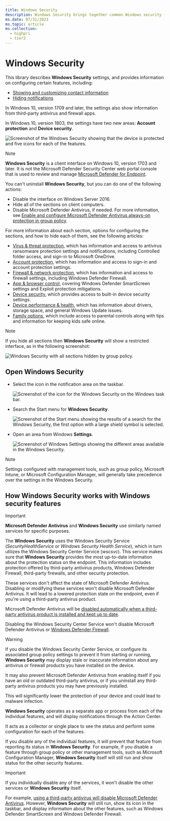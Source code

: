 ```yaml
---
title: Windows Security
description: Windows Security brings together common Windows security features into one place.
ms.date: 07/31/2023
ms.topic: article
ms.collection:
  - highpri
  - tier2
---
```


# Windows Security

This library describes **Windows Security** settings, and provides information on configuring certain features, including:

- [Showing and customizing contact information](wdsc-customize-contact-information.md)
- [Hiding notifications](wdsc-hide-notifications.md)

In Windows 10, version 1709 and later, the settings also show information from third-party antivirus and firewall apps.

In Windows 10, version 1803, the settings have two new areas: **Account protection** and **Device security**.

![Screenshot of the Windows Security showing that the device is protected and five icons for each of the features.](images/security-center-home.png)

> [!NOTE]
> **Windows Security** is a client interface on Windows 10, version 1703 and later. It is not the Microsoft Defender Security Center web portal console that is used to review and manage [Microsoft Defender for Endpoint](/microsoft-365/security/defender-endpoint/).

You can't uninstall **Windows Security**, but you can do one of the following actions:

- Disable the interface on Windows Server 2016.
- Hide all of the sections on client computers.
- Disable Microsoft Defender Antivirus, if needed. For more information, see [Enable and configure Microsoft Defender Antivirus always-on protection in group policy](/microsoft-365/security/defender-endpoint/configure-real-time-protection-microsoft-defender-antivirus).

For more information about each section, options for configuring the sections, and how to hide each of them, see the following articles:

- [Virus & threat protection](wdsc-virus-threat-protection.md), which has information and access to antivirus ransomware protection settings and notifications, including Controlled folder access, and sign-in to Microsoft OneDrive.
- [Account protection](wdsc-account-protection.md), which has information and access to sign-in and account protection settings.
- [Firewall & network protection](wdsc-firewall-network-protection.md), which has information and access to firewall settings, including Windows Defender Firewall.
- [App & browser control](wdsc-app-browser-control.md), covering Windows Defender SmartScreen settings and Exploit protection mitigations.
- [Device security](wdsc-device-security.md), which provides access to built-in device security settings.
- [Device performance & health](wdsc-device-performance-health.md), which has information about drivers, storage space, and general Windows Update issues.
- [Family options](wdsc-family-options.md), which include access to parental controls along with tips and information for keeping kids safe online.

> [!NOTE]
> If you hide all sections then **Windows Security** will show a restricted interface, as in the following screenshot:
>
> ![Windows Security with all sections hidden by group policy.](images/wdsc-all-hide.png)

## Open Windows Security

- Select the icon in the notification area on the taskbar.

    ![Screenshot of the icon for the Windows Security on the Windows task bar.](images/security-center-taskbar.png)

- Search the Start menu for **Windows Security**.

    ![Screenshot of the Start menu showing the results of a search for the Windows Security, the first option with a large shield symbol is selected.](images/security-center-start-menu.png)

- Open an area from Windows **Settings**.

    ![Screenshot of Windows Settings showing the different areas available in the Windows Security.](images/settings-windows-defender-security-center-areas.png)

> [!NOTE]
> Settings configured with management tools, such as group policy, Microsoft Intune, or Microsoft Configuration Manager, will generally take precedence over the settings in the Windows Security.

## How Windows Security works with Windows security features

> [!IMPORTANT]
> **Microsoft Defender Antivirus** and **Windows Security** use similarly named services for specific purposes.
>
> The **Windows Security** uses the Windows Security Service (*SecurityHealthService* or *Windows Security Health Service*), which in turn utilizes the Windows Security Center Service (*wscsvc*). This service makes sure that **Windows Security** provides the most up-to-date information about the protection status on the endpoint. This information includes protection offered by third-party antivirus products, Windows Defender Firewall, third-party firewalls, and other security protection.
>
> These services don't affect the state of Microsoft Defender Antivirus. Disabling or modifying these services won't disable Microsoft Defender Antivirus. It will lead to a lowered protection state on the endpoint, even if you're using a third-party antivirus product.
>
> Microsoft Defender Antivirus will be [disabled automatically when a third-party antivirus product is installed and kept up to date](/microsoft-365/security/defender-endpoint/microsoft-defender-antivirus-compatibility).
>
> Disabling the Windows Security Center Service won't disable Microsoft Defender Antivirus or [Windows Defender Firewall](../../network-security/windows-firewall/windows-firewall-with-advanced-security.md).

> [!WARNING]
> If you disable the Windows Security Center Service, or configure its associated group policy settings to prevent it from starting or running, **Windows Security** may display stale or inaccurate information about any antivirus or firewall products you have installed on the device.
>
> It may also prevent Microsoft Defender Antivirus from enabling itself if you have an old or outdated third-party antivirus, or if you uninstall any third-party antivirus products you may have previously installed.
>
> This will significantly lower the protection of your device and could lead to malware infection.

**Windows Security** operates as a separate app or process from each of the individual features, and will display notifications through the Action Center.

It acts as a collector or single place to see the status and perform some configuration for each of the features.

If you disable any of the individual features, it will prevent that feature from reporting its status in **Windows Security**. For example, if you disable a feature through group policy or other management tools, such as Microsoft Configuration Manager, **Windows Security** itself will still run and show status for the other security features.

> [!IMPORTANT]
> If you individually disable any of the services, it won't disable the other services or **Windows Security** itself.

For example, [using a third-party antivirus will disable Microsoft Defender Antivirus](/microsoft-365/security/defender-endpoint/microsoft-defender-antivirus-compatibility). However, **Windows Security** will still run, show its icon in the taskbar, and display information about the other features, such as Windows Defender SmartScreen and Windows Defender Firewall.
